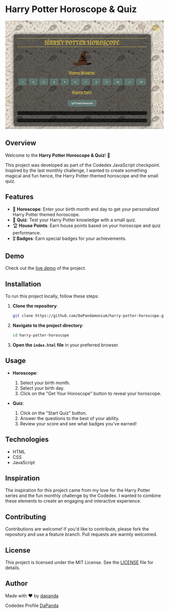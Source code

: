 # Harry Potter Horoscope & Quiz

![Harry Potter](https://raw.githubusercontent.com/DaPandamonium/Harry-Potter-Horoscope/main/assets/Screenshot%202024-05-07%20185257.png)

## Overview

Welcome to the **Harry Potter Horoscope & Quiz**! 🧙

This project was developed as part of the Codedex JavaScript checkpoint. Inspired by the last monthly challenge, I wanted to create something magical and fun hence, the Harry Potter-themed horoscope and the small quiz.

## Features

- 🏰 **Horoscope**: Enter your birth month and day to get your personalized Harry Potter themed horoscope.
- 🧙 **Quiz**: Test your Harry Potter knowledge with a small quiz.
- 🏆 **House Points**: Earn house points based on your horoscope and quiz performance.
- 🎖️ **Badges**: Earn special badges for your achievements.

## Demo

Check out the [live demo](https://harry-potter-horoscope.vercel.app/) of the project.

## Installation

To run this project locally, follow these steps:

1. **Clone the repository**:

    ```bash
    git clone https://github.com/DaPandamonium/harry-potter-horoscope.git
    ```

2. **Navigate to the project directory**:

    ```bash
    cd harry-potter-horoscope
    ```

3. **Open the `index.html` file** in your preferred browser.

## Usage

- **Horoscope**:
    1. Select your birth month.
    2. Select your birth day.
    3. Click on the "Get Your Horoscope" button to reveal your horoscope.
  
- **Quiz**:
    1. Click on the "Start Quiz" button.
    2. Answer the questions to the best of your ability.
    3. Review your score and see what badges you've earned!

## Technologies

- HTML
- CSS
- JavaScript

## Inspiration

The inspiration for this project came from my love for the Harry Potter series and the fun monthly challenge by the Codedex. I wanted to combine these elements to create an engaging and interactive experience.

## Contributing

Contributions are welcome! If you'd like to contribute, please fork the repository and use a feature branch. Pull requests are warmly welcomed.

## License

This project is licensed under the MIT License. See the [LICENSE](https://github.com/DaPandamonium/Harry-Potter-Horoscope/blob/main/LICENSE) file for details.

## Author

Made with ❤️ by [dapanda](https://github.com/DaPandamonium)

Codedex Profile [DaPanda](https://www.codedex.io/@DaPanda)
